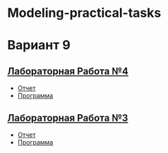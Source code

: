 # Modeling-practical-tasks

# Вариант 9
## [Лабораторная Работа №4](ЛР4)
- [Отчет](ЛР4/Отчет%20ЛР4.docx)
- [Программа](ЛР4/LR4.py)

## [Лабораторная Работа №3](ЛР5)
- [Отчет](ЛР5/Отчет%20ЛР5.docx)
- [Программа](ЛР5/LR5.py)
